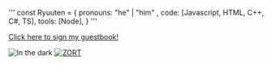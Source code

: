 '''
const Ryuuten = {
  pronouns: "he" | "him" ,
  code: [Javascript, HTML, C++, C#, TS],
  tools: [Node],
}
'''

<p align="center">
  <a href="https://gist.github.com/7a5dfddf7ddd2ea846f6ff7414ef5ed3.git">
    <p>Click here to sign my guestbook!</p>
  </a>
</p>

![In the dark](https://spotify-recently-played-readme.vercel.app/api?user=31t5gpropmiczifolox4zvawyiju)   [![ZORT](https://lanyard.cnrad.dev/api/1076561896603406357)](https://discord.com/users/1076561896603406357)
